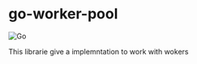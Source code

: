 # go-worker-pool

![Go](https://github.com/dalmarcogd/go-worker-pool/workflows/Go/badge.svg)

This librarie give a implemntation to work with wokers
